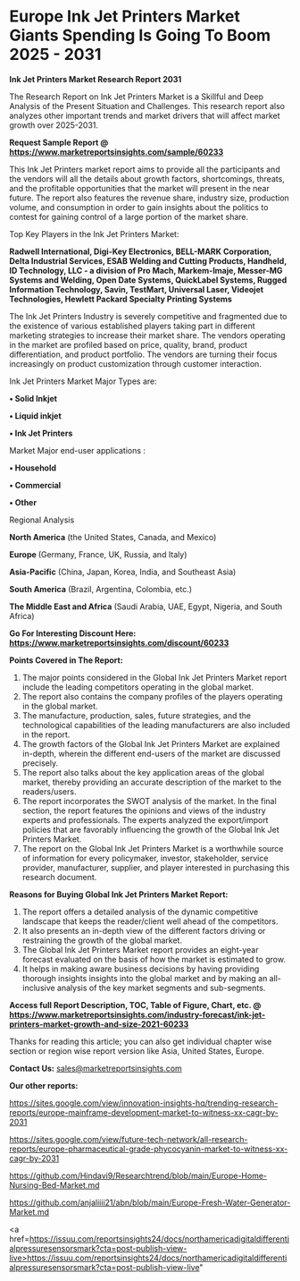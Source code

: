  # Europe Ink Jet Printers Market Giants Spending Is Going To Boom 2025 - 2031

<strong>Ink Jet Printers Market Research Report 2031</strong>

The Research Report on Ink Jet Printers Market is a Skillful and Deep Analysis of the Present Situation and Challenges. This research report also analyzes other important trends and market drivers that will affect market growth over 2025-2031.

<strong>Request Sample Report @ <a href=https://www.marketreportsinsights.com/sample/60233>https://www.marketreportsinsights.com/sample/60233</a></strong>

This Ink Jet Printers market report aims to provide all the participants and the vendors will all the details about growth factors, shortcomings, threats, and the profitable opportunities that the market will present in the near future. The report also features the revenue share, industry size, production volume, and consumption in order to gain insights about the politics to contest for gaining control of a large portion of the market share.

Top Key Players in the Ink Jet Printers Market:

<strong>Radwell International, Digi-Key Electronics, BELL-MARK Corporation, Delta Industrial Services, ESAB Welding and Cutting Products, Handheld, ID Technology, LLC - a division of Pro Mach, Markem-Imaje, Messer-MG Systems and Welding, Open Date Systems, QuickLabel Systems, Rugged Information Technology, Savin, TestMart, Universal Laser, Videojet Technologies, Hewlett Packard Specialty Printing Systems</strong>

The Ink Jet Printers Industry is severely competitive and fragmented due to the existence of various established players taking part in different marketing strategies to increase their market share. The vendors operating in the market are profiled based on price, quality, brand, product differentiation, and product portfolio. The vendors are turning their focus increasingly on product customization through customer interaction.

Ink Jet Printers Market Major Types are:

<strong>• Solid Inkjet

• Liquid inkjet

• Ink Jet Printers</strong>

Market Major end-user applications :

<strong>• Household

• Commercial

• Other</strong>

Regional Analysis

</u><strong><b>North America</b></strong> (the United States, Canada, and Mexico)

<strong><b>Europe </b></strong>(Germany, France, UK, Russia, and Italy)

<strong><b>Asia-Pacific</b></strong> (China, Japan, Korea, India, and Southeast Asia)

<strong><b>South America</b></strong> (Brazil, Argentina, Colombia, etc.)

<strong><b>The Middle East and Africa</b></strong> (Saudi Arabia, UAE, Egypt, Nigeria, and South Africa)

<strong>Go For Interesting Discount Here: <a href=https://www.marketreportsinsights.com/discount/60233>https://www.marketreportsinsights.com/discount/60233</a></strong>

<strong>Points Covered in The Report:</strong>
<ol>
  <li>The major points considered in the Global Ink Jet Printers Market report include the leading competitors operating in the global market.</li>
  <li>The report also contains the company profiles of the players operating in the global market.</li>
  <li>The manufacture, production, sales, future strategies, and the technological capabilities of the leading manufacturers are also included in the report.</li>
  <li>The growth factors of the Global Ink Jet Printers Market are explained in-depth, wherein the different end-users of the market are discussed precisely.</li>
  <li>The report also talks about the key application areas of the global market, thereby providing an accurate description of the market to the readers/users.</li>
  <li>The report incorporates the SWOT analysis of the market. In the final section, the report features the opinions and views of the industry experts and professionals. The experts analyzed the export/import policies that are favorably influencing the growth of the Global Ink Jet Printers Market.</li>
  <li>The report on the Global Ink Jet Printers Market is a worthwhile source of information for every policymaker, investor, stakeholder, service provider, manufacturer, supplier, and player interested in purchasing this research document.</li>
</ol>
<strong>Reasons for Buying Global Ink Jet Printers Market Report:</strong>

<ol>
  <li>The report offers a detailed analysis of the dynamic competitive landscape that keeps the reader/client well ahead of the competitors.</li>
  <li>It also presents an in-depth view of the different factors driving or restraining the growth of the global market.</li>
  <li>The Global Ink Jet Printers Market report provides an eight-year forecast evaluated on the basis of how the market is estimated to grow.</li>
  <li>It helps in making aware business decisions by having providing thorough insights insights into the global market and by making an all-inclusive analysis of the key market segments and sub-segments.</li>
</ol>
<strong>Access full Report Description, TOC, Table of Figure, Chart, etc. @ <a href=https://www.marketreportsinsights.com/industry-forecast/ink-jet-printers-market-growth-and-size-2021-60233>https://www.marketreportsinsights.com/industry-forecast/ink-jet-printers-market-growth-and-size-2021-60233</a></strong>


Thanks for reading this article; you can also get individual chapter wise section or region wise report version like Asia, United States, Europe.

<strong>Contact Us:</strong>
sales@marketreportsinsights.com

<strong>Our other reports:</strong>

<a href=https://sites.google.com/view/innovation-insights-hq/trending-research-reports/europe-mainframe-development-market-to-witness-xx-cagr-by-2031>https://sites.google.com/view/innovation-insights-hq/trending-research-reports/europe-mainframe-development-market-to-witness-xx-cagr-by-2031</a>

<a href=https://sites.google.com/view/future-tech-network/all-research-reports/europe-pharmaceutical-grade-phycocyanin-market-to-witness-xx-cagr-by-2031>https://sites.google.com/view/future-tech-network/all-research-reports/europe-pharmaceutical-grade-phycocyanin-market-to-witness-xx-cagr-by-2031</a>

<a href=https://github.com/Hindavi9/Researchtrend/blob/main/Europe-Home-Nursing-Bed-Market.md>https://github.com/Hindavi9/Researchtrend/blob/main/Europe-Home-Nursing-Bed-Market.md</a>

<a href=https://github.com/anjaliiii21/abn/blob/main/Europe-Fresh-Water-Generator-Market.md>https://github.com/anjaliiii21/abn/blob/main/Europe-Fresh-Water-Generator-Market.md</a>

<a href=https://issuu.com/reportsinsights24/docs/northamericadigitaldifferentialpressuresensorsmark?cta=post-publish-view-live>https://issuu.com/reportsinsights24/docs/northamericadigitaldifferentialpressuresensorsmark?cta=post-publish-view-live</a>"
